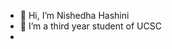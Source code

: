 - 👋 Hi, I’m Nishedha Hashini
- 👀 I’m a third year student of UCSC
-

<!---
988451835v/988451835v is a ✨ special ✨ repository because its `README.md` (this file) appears on your GitHub profile.
You can click the Preview link to take a look at your changes.
--->
